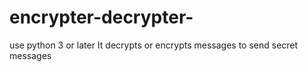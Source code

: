 # encrypter-decrypter-
use python 3 or later 
It decrypts or encrypts messages to send secret messages
